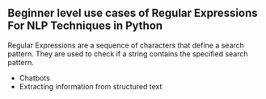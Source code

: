 ## Beginner level use cases of Regular Expressions For NLP Techniques in Python
Regular Expressions are a sequence of characters that define a search pattern. They are used to check if a string contains the specified search pattern.
- Chatbots 
- Extracting information from structured text
